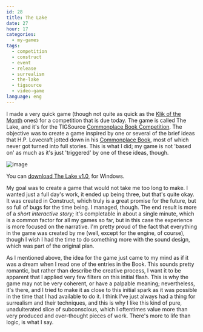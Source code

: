 ```yaml
---
id: 28
title: The Lake
date: 27
hour: 17
categories:
  - my-games
tags:
  - competition
  - construct
  - event
  - release
  - surrealism
  - the-lake
  - tigsource
  - video-game
language: eng
---
```


I made a very quick game (though not quite as quick as the [Klik of the Month](/tag/kotm/) ones) for a competition that is due today. The game is called The Lake, and it's for the TIGSource [Commonplace Book Competition](http://tigsource.com/articles/2008/10/17/tigcompo-commonplace-book). The objective was to create a game inspired by one or several of the brief ideas that H.P. Lovecraft jotted down in his [Commonplace Book](http://www.lapetiteclaudine.com/archives/011196.html), most of which never got turned into full stories. This is what I did; my game is not 'based on' as much as it's just 'triggered' by one of these ideas, though.

![image](/files/2008/11-the-lake/lakescreen.png "The Lake title screen")

You can [download The Lake v1.0](//www.agj.cl/files/games/lake_1_0.zip), for Windows.

My goal was to create a game that would not take me too long to make. I wanted just a full day's work, it ended up being three, but that's quite okay. It was created in Construct, which truly is a great promise for the future, but so full of bugs for the time being. I managed, though. The end result is more of a _short interactive story;_ it's completable in about a single minute, which is a common factor for all my games so far, but in this case the experience is more focused on the narrative. I'm pretty proud of the fact that everything in the game was created by me (well, except for the engine, of course), though I wish I had the time to do something more with the sound design, which was part of the original plan.

As I mentioned above, the idea for the game just came to my mind as if it was a dream when I read one of the entries in the Book. This sounds pretty romantic, but rather than describe the creative process, I want it to be apparent that I applied very few filters on this initial flash. This is why the game may not be very coherent, or have a palpable meaning; nevertheless, it's there, and I tried to make it as close to this initial spark as it was possible in the time that I had available to do it. I think I've just always had a thing for surrealism and their techniques, and this is why I like this kind of pure, unadulterated slice of subconscious, which I oftentimes value more than very produced and over-thought pieces of work. There's more to life than logic, is what I say.
